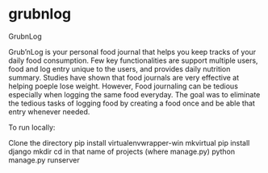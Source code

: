 # grubnlog
GrubnLog

Grub’nLog is your personal food journal that helps you keep tracks of your daily food consumption. Few key functionalities are support multiple users, food and log entry unique to the users, and provides daily nutrition summary. Studies have shown that food journals are very effective at helping poeple lose weight. However, Food journaling can be tedious especially when logging the same food everyday. The goal was to eliminate the tedious tasks of logging food by creating a food once and be able that entry whenever needed.

To run locally:

Clone the directory
pip install virtualenvwrapper-win
mkvirtual
pip install django
mkdir
cd in that name of projects (where manage.py)
python manage.py runserver
